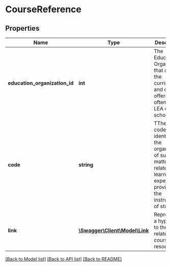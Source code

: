 # CourseReference

## Properties
Name | Type | Description | Notes
------------ | ------------- | ------------- | -------------
**education_organization_id** | **int** | The Education Organization that defines the curriculum and courses offered - often the LEA or school. | [optional] 
**code** | **string** | TThe actual code that identifies the organization of subject matter and related learning experiences provided for the instruction of students. | [optional] 
**link** | [**\Swagger\Client\Model\Link**](Link.md) | Represents a hyperlink to the related course resource. | [optional] 

[[Back to Model list]](../README.md#documentation-for-models) [[Back to API list]](../README.md#documentation-for-api-endpoints) [[Back to README]](../README.md)


